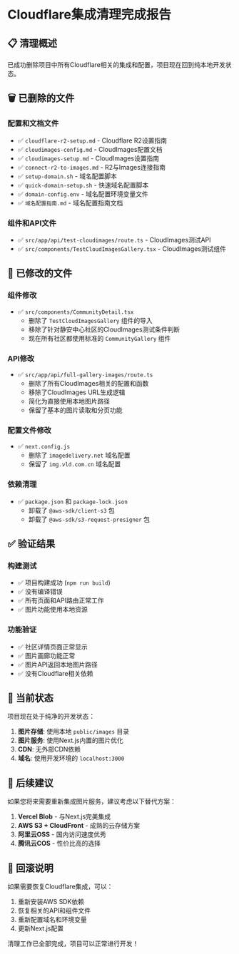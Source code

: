 # Cloudflare集成清理完成报告

## 📋 清理概述

已成功删除项目中所有Cloudflare相关的集成和配置，项目现在回到纯本地开发状态。

## 🗑️ 已删除的文件

### 配置和文档文件
- ✅ `cloudflare-r2-setup.md` - Cloudflare R2设置指南
- ✅ `cloudimages-config.md` - CloudImages配置文档
- ✅ `cloudimages-setup.md` - CloudImages设置指南
- ✅ `connect-r2-to-images.md` - R2与Images连接指南
- ✅ `setup-domain.sh` - 域名配置脚本
- ✅ `quick-domain-setup.sh` - 快速域名配置脚本
- ✅ `domain-config.env` - 域名配置环境变量文件
- ✅ `域名配置指南.md` - 域名配置指南文档

### 组件和API文件
- ✅ `src/app/api/test-cloudimages/route.ts` - CloudImages测试API
- ✅ `src/components/TestCloudImagesGallery.tsx` - CloudImages测试组件

## 🔧 已修改的文件

### 组件修改
- ✅ `src/components/CommunityDetail.tsx`
  - 删除了 `TestCloudImagesGallery` 组件的导入
  - 移除了针对静安中心社区的CloudImages测试条件判断
  - 现在所有社区都使用标准的 `CommunityGallery` 组件

### API修改
- ✅ `src/app/api/full-gallery-images/route.ts`
  - 删除了所有CloudImages相关的配置和函数
  - 移除了CloudImages URL生成逻辑
  - 简化为直接使用本地图片路径
  - 保留了基本的图片读取和分页功能

### 配置文件修改
- ✅ `next.config.js`
  - 删除了 `imagedelivery.net` 域名配置
  - 保留了 `img.vld.com.cn` 域名配置

### 依赖清理
- ✅ `package.json` 和 `package-lock.json`
  - 卸载了 `@aws-sdk/client-s3` 包
  - 卸载了 `@aws-sdk/s3-request-presigner` 包

## ✅ 验证结果

### 构建测试
- ✅ 项目构建成功 (`npm run build`)
- ✅ 没有编译错误
- ✅ 所有页面和API路由正常工作
- ✅ 图片功能使用本地资源

### 功能验证
- ✅ 社区详情页面正常显示
- ✅ 图片画廊功能正常
- ✅ 图片API返回本地图片路径
- ✅ 没有Cloudflare相关依赖

## 🎯 当前状态

项目现在处于纯净的开发状态：

1. **图片存储**: 使用本地 `public/images` 目录
2. **图片服务**: 使用Next.js内置的图片优化
3. **CDN**: 无外部CDN依赖
4. **域名**: 使用开发环境的 `localhost:3000`

## 📝 后续建议

如果您将来需要重新集成图片服务，建议考虑以下替代方案：

1. **Vercel Blob** - 与Next.js完美集成
2. **AWS S3 + CloudFront** - 成熟的云存储方案
3. **阿里云OSS** - 国内访问速度优秀
4. **腾讯云COS** - 性价比高的选择

## 🔄 回滚说明

如果需要恢复Cloudflare集成，可以：
1. 重新安装AWS SDK依赖
2. 恢复相关的API和组件文件
3. 重新配置域名和环境变量
4. 更新Next.js配置

清理工作已全部完成，项目可以正常进行开发！

